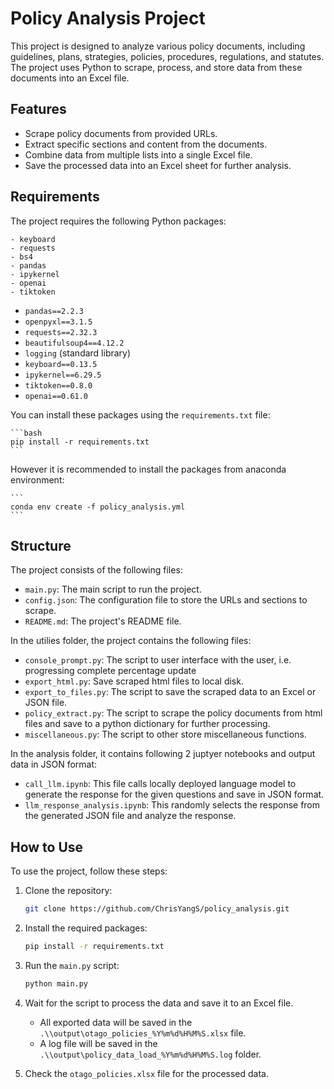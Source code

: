 # Policy Analysis Project

This project is designed to analyze various policy documents, including
guidelines, plans, strategies, policies, procedures, regulations, and statutes.
The project uses Python to scrape, process, and store data from these documents
into an Excel file.

## Features

-   Scrape policy documents from provided URLs.
-   Extract specific sections and content from the documents.
-   Combine data from multiple lists into a single Excel file.
-   Save the processed data into an Excel sheet for further analysis.

## Requirements

The project requires the following Python packages:

    - keyboard
    - requests
    - bs4
    - pandas
    - ipykernel
    - openai
    - tiktoken

-   `pandas==2.2.3`
-   `openpyxl==3.1.5`
-   `requests==2.32.3`
-   `beautifulsoup4==4.12.2`
-   `logging` (standard library)
-   `keyboard==0.13.5`
-   `ipykernel==6.29.5`
-   `tiktoken==0.8.0`
-   `openai==0.61.0`

You can install these packages using the `requirements.txt` file:

    ```bash
    pip install -r requirements.txt
    ```

However it is recommended to install the packages from anaconda environment:

    ```
    conda env create -f policy_analysis.yml
    ```

## Structure

The project consists of the following files:

-   `main.py`: The main script to run the project.
-   `config.json`: The configuration file to store the URLs and sections to
    scrape.
-   `README.md`: The project's README file.

In the utilies folder, the project contains the following files:

-   `console_prompt.py`: The script to user interface with the user, i.e.
    progressing complete percentage update
-   `export_html.py`: Save scraped html files to local disk.
-   `export_to_files.py`: The script to save the scraped data to an Excel or
    JSON file.
-   `policy_extract.py`: The script to scrape the policy documents from html
    files and save to a python dictionary for further processing.
-   `miscellaneous.py`: The script to other store miscellaneous functions.

In the analysis folder, it contains following 2 juptyer notebooks and output
data in JSON format:

-   `call_llm.ipynb`: This file calls locally deployed language model to
    generate the response for the given questions and save in JSON format.
-   `llm_response_analysis.ipynb`: This randomly selects the response from the
    generated JSON file and analyze the response.

## How to Use

To use the project, follow these steps:

1.  Clone the repository:

    ```bash
    git clone https://github.com/ChrisYangS/policy_analysis.git
    ```

2.  Install the required packages:

    ```bash
    pip install -r requirements.txt
    ```

3.  Run the `main.py` script:

    ```bash
    python main.py
    ```

4.  Wait for the script to process the data and save it to an Excel file.
    -   All exported data will be saved in the
        `.\\output\otago_policies_%Y%m%d%H%M%S.xlsx` file.
    -   A log file will be saved in the
        `.\\output\policy_data_load_%Y%m%d%H%M%S.log` folder.
5.  Check the `otago_policies.xlsx` file for the processed data.
